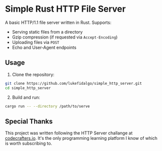 # Simple Rust HTTP File Server

A basic HTTP/1.1 file server written in Rust. Supports:
- Serving static files from a directory
- Gzip compression (if requested via `Accept-Encoding`)
- Uploading files via `POST`
- Echo and User-Agent endpoints

## Usage

1. Clone the repository:

```bash
git clone https://github.com/lukefidalgo/simple_http_server.git
cd simple_http_server
```
2. Build and run:

```bash
cargo run -- --directory /path/to/serve
```

## Special Thanks
This project was written following the HTTP Server challange at [codecrafters.io](https://codecrafters.io/). It's the only programming learning platform I know of which is worth subscribing to.
